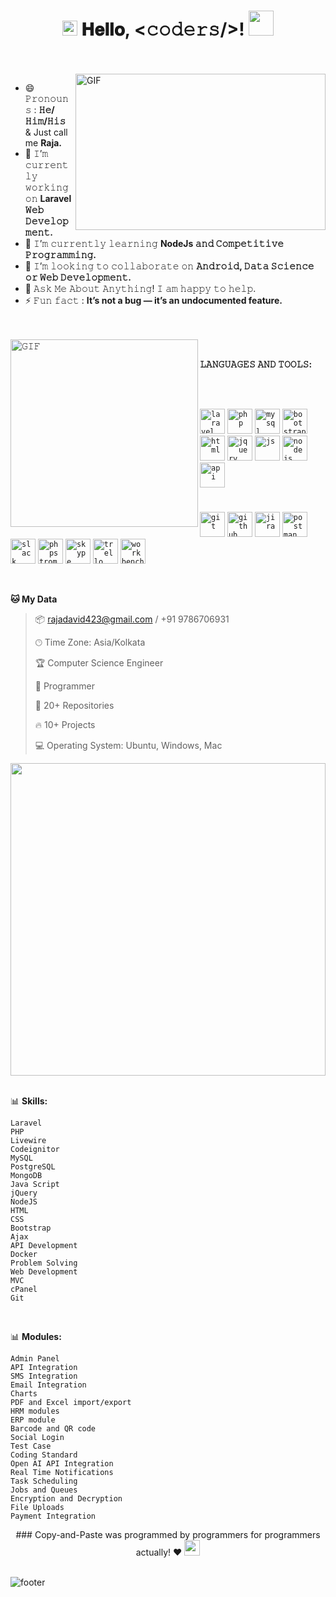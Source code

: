 <h1 align="center">
  <img src="https://imgtr.ee/images/2023/04/29/JwjQr.gif" width="24px">
  𝐇𝐞𝐥𝐥𝐨, &lt;𝚌𝚘𝚍𝚎𝚛𝚜/&gt;!
  <img src="https://imgtr.ee/images/2023/04/29/Jw3en.gif" width="40px" />
</h1>

<br/>
<br/>

<img align="right" height="250" width="400" alt="GIF" src="https://s12.gifyu.com/images/imaged626e85b9d73b66d.gif"/>

- 😄 𝙿𝚛𝚘𝚗𝚘𝚞𝚗𝚜 : **𝙷𝚎/𝙷𝚒𝚖/𝙷𝚒𝚜** & Just call me **Raja.**
- 🔭 𝙸’𝚖 𝚌𝚞𝚛𝚛𝚎𝚗𝚝𝚕𝚢 𝚠𝚘𝚛𝚔𝚒𝚗𝚐 𝚘𝚗 **Laravel 𝚆𝚎𝚋 𝙳𝚎𝚟𝚎𝚕𝚘𝚙𝚖𝚎𝚗𝚝.**
- 🌱 𝙸’𝚖 𝚌𝚞𝚛𝚛𝚎𝚗𝚝𝚕𝚢 𝚕𝚎𝚊𝚛𝚗𝚒𝚗𝚐 **NodeJs 𝚊𝚗𝚍 𝙲𝚘𝚖𝚙𝚎𝚝𝚒𝚝𝚒𝚟𝚎 𝙿𝚛𝚘𝚐𝚛𝚊𝚖𝚖𝚒𝚗𝚐.**
- 👯 𝙸’𝚖 𝚕𝚘𝚘𝚔𝚒𝚗𝚐 𝚝𝚘 𝚌𝚘𝚕𝚕𝚊𝚋𝚘𝚛𝚊𝚝𝚎 𝚘𝚗 **𝙰𝚗𝚍𝚛𝚘𝚒𝚍, 𝙳𝚊𝚝𝚊 𝚂𝚌𝚒𝚎𝚗𝚌𝚎 𝚘𝚛 𝚆𝚎𝚋 𝙳𝚎𝚟𝚎𝚕𝚘𝚙𝚖𝚎𝚗𝚝.**
- 💬 𝙰𝚜𝚔 𝙼𝚎 𝙰𝚋𝚘𝚞𝚝 𝙰𝚗𝚢𝚝𝚑𝚒𝚗𝚐! 𝙸 𝚊𝚖 𝚑𝚊𝚙𝚙𝚢 𝚝𝚘 𝚑𝚎𝚕𝚙.
- ⚡ 𝙵𝚞𝚗 𝚏𝚊𝚌𝚝 : **It’s not a bug — it’s an undocumented feature.**

<br/>
<br/>

<img align="left" height="300px" width="300px" alt="𝙶𝙸𝙵" src="https://imgtr.ee/images/2023/04/29/JwzGc.gif"/>
<br/>

**𝙻𝙰𝙽𝙶𝚄𝙰𝙶𝙴𝚂 𝙰𝙽𝙳 𝚃𝙾𝙾𝙻𝚂:**  

<br/>
<br/>

<code><img height="40" width="40" alt="laravel" src="https://imgtr.ee/images/2023/04/29/JwtVA.png"></code>
<code><img height="40" width="40" alt="php" src="https://imgtr.ee/images/2023/04/29/Jwh9Q.png"></code>
<code><img height="40" width="40" alt="mysql" src="https://imgtr.ee/images/2023/04/29/JwD8M.png"></code>
<code><img height="40" width="40" alt="bootstrap" src="https://imgtr.ee/images/2023/04/29/Jws17.png"></code>
<code><img height="40" width="40" alt="html" src="https://imgtr.ee/images/2023/04/29/JwZKV.png"></code>
<code><img height="40" width="40" alt="jquery" src="https://imgtr.ee/images/2023/04/29/JwYqX.png"></code>
<code><img height="40" width="40" alt="js" src="https://imgtr.ee/images/2023/04/29/JwCII.png"></code>
<code><img height="40" width="40" alt="nodejs" src="https://imgtr.ee/images/2023/04/29/JwQc1.png"></code>
<code><img height="40" width="40" alt="api" src="https://imgtr.ee/images/2023/04/29/JwmIl.png"></code>
#
<code><img height="40" width="40" alt="git" src="https://imgtr.ee/images/2023/04/29/Jw6wL.png"></code>
<code><img height="40" width="40" alt="github" src="https://imgtr.ee/images/2023/04/29/JwLV0.png"></code>
<code><img height="40" width="40" alt="jira" src="https://imgtr.ee/images/2023/04/29/JwKd4.png"></code>
<code><img height="40" width="40" alt="postman" src="https://imgtr.ee/images/2023/04/29/Jwr73.png"></code>
<code><img height="40" width="40" alt="slack" src="https://imgtr.ee/images/2023/04/29/JwVrU.png"></code>
<code><img height="40" width="40" alt="phpstrom" src="https://imgtr.ee/images/2023/04/29/JwWcB.png"></code>
<code><img height="40" width="40" alt="skype" src="https://imgtr.ee/images/2023/04/29/Jw58m.png"></code>
<code><img height="40" width="40" alt="trello" src="https://imgtr.ee/images/2023/04/29/Jwb3D.png"></code>
<code><img height="40" width="40" alt="workbench" src="https://imgtr.ee/images/2023/04/29/JwS5s.png"></code>

<br/>

**🐱 My Data** 

> 📦 rajadavid423@gmail.com / +91 9786706931
 > 
> 🕑︎ Time Zone: Asia/Kolkata
>  
> 🏆 Computer Science Engineer
 > 
> 💼 Programmer
 > 
> 📜 20+ Repositories 
 > 
> 🔥 10+ Projects 
 > 
> 💻 Operating System: Ubuntu, Windows, Mac
 >

<div style="text-align: center">
   <img height="500" width="100%" src="https://s11.gifyu.com/images/code.gif">
</div>

<br>

📊 **Skills:**

```text
Laravel
PHP
Livewire
Codeignitor
MySQL
PostgreSQL
MongoDB
Java Script
jQuery
NodeJS
HTML
CSS
Bootstrap
Ajax
API Development
Docker
Problem Solving
Web Development
MVC
cPanel
Git
```
<br>

📊 **Modules:**

```text
Admin Panel
API Integration
SMS Integration
Email Integration
Charts
PDF and Excel import/export
HRM modules
ERP module
Barcode and QR code
Social Login
Test Case 
Coding Standard
Open AI API Integration
Real Time Notifications
Task Scheduling
Jobs and Queues
Encryption and Decryption
File Uploads
Payment Integration
```

<div align="center">
### Copy-and-Paste was programmed by programmers for programmers actually! ❤️ <img src="https://imgtr.ee/images/2023/04/29/JwFuJ.gif" height="25px">
</div>
<br>

![footer](https://imgtr.ee/images/2023/04/29/Jwurx.webp)

